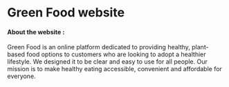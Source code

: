 # Green Food website

#### About the website :
Green Food is an online platform dedicated to providing healthy, plant-based food options to customers who are looking to adopt a healthier lifestyle. We designed it to be clear and easy to use for all people. Our mission is to make healthy eating accessible, convenient and affordable for everyone.
